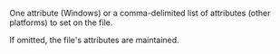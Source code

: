 One attribute (Windows) or a comma-delimited list of attributes (other platforms) to set on the file.

If omitted, the file's attributes are maintained.